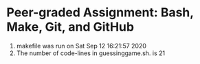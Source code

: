 # Peer-graded Assignment: Bash, Make, Git, and GitHub
1. makefile was run on Sat Sep 12 16:21:57 2020 
2. The number of code-lines in guessinggame.sh. is 21
